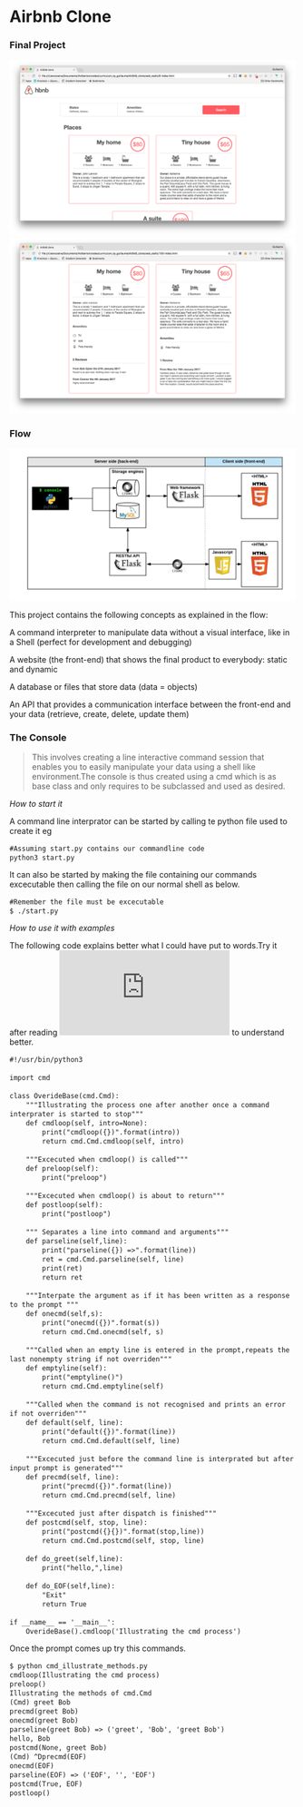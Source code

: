 # Airbnb Clone

### Final Project
![final](https://github.com/devmarrie/AirBnB_clone/blob/master/images/full1.png?raw=true)
![final2](https://github.com/devmarrie/AirBnB_clone/blob/master/images/full2.png?raw=true)

### Flow
![full flow](https://github.com/devmarrie/AirBnB_clone/blob/master/images/flow.png?raw=true)

<p>This project contains the following concepts as explained in the flow:</p>
 <p> A command interpreter to manipulate data without a visual interface, like in a Shell (perfect for development and debugging)</p>
<p> A website (the front-end) that shows the final product to everybody: static and dynamic</p>
<p>A database or files that store data (data = objects)</p>
<p>An API that provides a communication interface between the front-end and your data (retrieve, create, delete, update them)</p>

### The Console

>This involves creating a line interactive command session that enables you to easily manipulate your data using a shell like environment.The console is thus created using a cmd which is as base class and only requires to be subclassed and used as desired.

*How to start it*

A command line interprator can be started by calling te python file used to create it eg

```
#Assuming start.py contains our commandline code
python3 start.py
```

It can also be started by making the file containing our commands excecutable then calling the file on our normal shell as below.

```
#Remember the file must be excecutable
$ ./start.py
```

*How to use it with examples*

The following code explains better what I could have put to words.Try it after reading ![all about cmd](https://docs.python.org/3.8/library/cmd.html) to understand better.

```
#!/usr/bin/python3

import cmd 

class OverideBase(cmd.Cmd):
    """Illustrating the process one after another once a command interprater is started to stop"""
    def cmdloop(self, intro=None):
        print("cmdloop({})".format(intro))
        return cmd.Cmd.cmdloop(self, intro)
    
    """Excecuted when cmdloop() is called"""
    def preloop(self):
        print("preloop")
    
    """Excecuted when cmdloop() is about to return"""
    def postloop(self):
        print("postloop")

    """ Separates a line into command and arguments"""
    def parseline(self,line):
        print("parseline({}) =>".format(line))
        ret = cmd.Cmd.parseline(self, line)
        print(ret)
        return ret

    """Interpate the argument as if it has been written as a response to the prompt """
    def onecmd(self,s):
        print("onecmd({})".format(s))
        return cmd.Cmd.onecmd(self, s)
    
    """Called when an empty line is entered in the prompt,repeats the last nonempty string if not overriden"""
    def emptyline(self):
        print("emptyline()")
        return cmd.Cmd.emptyline(self)

    """Called when the command is not recognised and prints an error if not overriden"""
    def default(self, line):
        print("default({})".format(line))
        return cmd.Cmd.default(self, line)
    
    """Excecuted just before the command line is interprated but after input prompt is generated"""
    def precmd(self, line):
        print("precmd({})".format(line))
        return cmd.Cmd.precmd(self, line)
    
    """Excecuted just after dispatch is finished"""
    def postcmd(self, stop, line):
        print("postcmd({}{})".format(stop,line))
        return cmd.Cmd.postcmd(self, stop, line)
    
    def do_greet(self,line):
        print("hello,",line)

    def do_EOF(self,line):
        "Exit"
        return True
    
if __name__ == '__main__':
    OverideBase().cmdloop('Illustrating the cmd process')
```

Once the prompt comes up try this commands.

```
$ python cmd_illustrate_methods.py
cmdloop(Illustrating the cmd process)
preloop()
Illustrating the methods of cmd.Cmd
(Cmd) greet Bob
precmd(greet Bob)
onecmd(greet Bob)
parseline(greet Bob) => ('greet', 'Bob', 'greet Bob')
hello, Bob
postcmd(None, greet Bob)
(Cmd) ^Dprecmd(EOF)
onecmd(EOF)
parseline(EOF) => ('EOF', '', 'EOF')
postcmd(True, EOF)
postloop()
```




